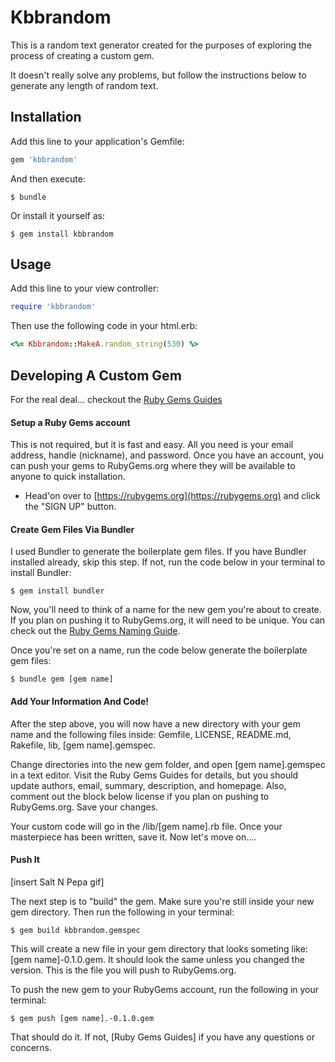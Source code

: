 # Kbbrandom

This is a random text generator created for the purposes of exploring the process of creating a custom gem.

It doesn't really solve any problems, but follow the instructions below to generate any length of random text.

## Installation

Add this line to your application's Gemfile:

```ruby
gem 'kbbrandom'
```

And then execute:

    $ bundle

Or install it yourself as:

    $ gem install kbbrandom

## Usage

Add this line to your view controller:

```ruby
require 'kbbrandom'
```

Then use the following code in your html.erb:

```ruby
<%= Kbbrandom::MakeA.random_string(530) %>
```

## Developing A Custom Gem

For the real deal... checkout the [Ruby Gems Guides](http://guides.rubygems.org/make-your-own-gem/)

#### Setup a Ruby Gems account

This is not required, but it is fast and easy. All you need is your email address, handle (nickname), and password. Once you have an account, you can push your gems to RubyGems.org where they will be available to anyone to quick installation. 

- Head'on over to [https://rubygems.org](https://rubygems.org) and click the "SIGN UP" button.

#### Create Gem Files Via Bundler

I used Bundler to generate the boilerplate gem files. If you have Bundler installed already, skip this step. If not, run the code below in your terminal to install Bundler:

    $ gem install bundler

Now, you'll need to think of a name for the new gem you're about to create. If you plan on pushing it to RubyGems.org, it will need to be unique. You can check out the [Ruby Gems Naming Guide](http://guides.rubygems.org/name-your-gem/).

Once you're set on a name, run the code below generate the boilerplate gem files:

    $ bundle gem [gem name]

#### Add Your Information And Code!

After the step above, you will now have a new directory with your gem name and the following files inside: Gemfile, LICENSE, README.md, Rakefile, lib, [gem name].gemspec.

Change directories into the new gem folder, and open [gem name].gemspec in a text editor. Visit the Ruby Gems Guides for details, but you should update authors, email, summary, description, and homepage. Also, comment out the block below license if you plan on pushing to RubyGems.org. Save your changes.

Your custom code will go in the /lib/[gem name].rb file. Once your masterpiece has been written, save it. Now let's move on....

#### Push It

[insert Salt N Pepa gif]

The next step is to "build" the gem. Make sure you're still inside your new gem directory. Then run the following in your terminal:

    $ gem build kbbrandom.gemspec

This will create a new file in your gem directory that looks someting like: [gem name]-0.1.0.gem. It should look the same unless you changed the version. This is the file you will push to RubyGems.org.

To push the new gem to your RubyGems account, run the following in your terminal:

    $ gem push [gem name].-0.1.0.gem

That should do it. If not, [Ruby Gems Guides] if you have any questions or concerns.

